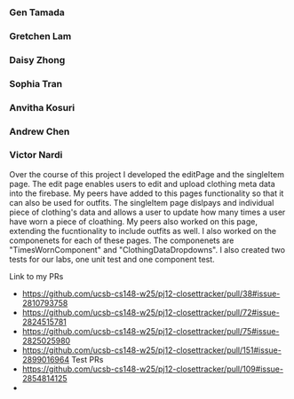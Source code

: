### Gen Tamada



### Gretchen Lam



### Daisy Zhong



### Sophia Tran



### Anvitha Kosuri



### Andrew Chen



### Victor Nardi

Over the course of this project I developed the editPage and the singleItem page. The edit page enables users to edit and upload clothing meta data into the firebase. My peers have added to this pages functionality so that it can also be used for outfits. The singleItem page dislpays and individual piece of clothing's data and allows a user to update how many times a user have worn a piece of cloathing. My peers also worked on this page, extending the fucntionality to include outfits as well. I also worked on the componenets for each of these pages. The componenets are "TimesWornComponent" and "ClothingDataDropdowns". I also created two tests for our labs, one unit test and one component test. 

Link to my PRs
- https://github.com/ucsb-cs148-w25/pj12-closettracker/pull/38#issue-2810793758
- https://github.com/ucsb-cs148-w25/pj12-closettracker/pull/72#issue-2824515781
- https://github.com/ucsb-cs148-w25/pj12-closettracker/pull/75#issue-2825025980
- https://github.com/ucsb-cs148-w25/pj12-closettracker/pull/151#issue-2899016964
Test PRs
- https://github.com/ucsb-cs148-w25/pj12-closettracker/pull/109#issue-2854814125
- 
